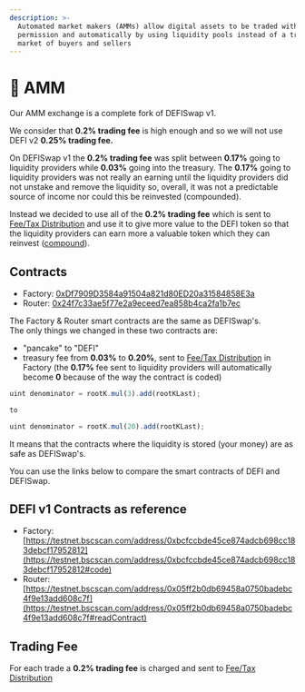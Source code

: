 ```yaml
---
description: >-
  Automated market makers (AMMs) allow digital assets to be traded without
  permission and automatically by using liquidity pools instead of a traditional
  market of buyers and sellers
---
```


# 💱 AMM

Our AMM exchange is a complete fork of DEFISwap v1.

We consider that **0.2% trading fee** is high enough and so we will not use DEFI v2 **0.25% trading fee.**  
  
On DEFISwap v1 the **0.2% trading fee** was split between **0.17%** going to liquidity providers while **0.03%** going into the treasury. The **0.17%** going to liquidity providers was not really an earning until the liquidity providers did not unstake and remove the liquidity so, overall, it was not a predictable source of income nor could this be reinvested \(compounded\).  
  
Instead we decided to use all of the **0.2% trading fee** which is sent to [Fee/Tax Distribution](deposit-fee-redistribution.md) and use it to give more value to the DEFI token so that the liquidity providers can earn more a valuable token which they can reinvest \([compound](compound-farms-pools.md)\).

## Contracts <a id="contracts"></a>

* Factory: [0xDf7909D3584a91504a821d80ED20a31584858E3a](https://testnet.bscscan.com/address/0xDf7909D3584a91504a821d80ED20a31584858E3a#code)
* Router: [0x24f7c33ae5f77e2a9eceed7ea858b4ca2fa1b7ec](https://testnet.bscscan.com/address/0x24f7c33ae5f77e2a9eceed7ea858b4ca2fa1b7ec#code)

The Factory & Router smart contracts are the same as DEFISwap's.  
The only things we changed in these two contracts are: 

* "pancake" to "DEFI"
* treasury fee from **0.03%** to **0.20%**, sent to [Fee/Tax Distribution](deposit-fee-redistribution.md) in Factory \(the **0.17%** fee sent to liquidity providers will automatically become **0** because of the way the contract is coded\)

```javascript
uint denominator = rootK.mul(3).add(rootKLast);

to

uint denominator = rootK.mul(20).add(rootKLast);
```

It means that the contracts where the liquidity is stored \(your money\) are as safe as DEFISwap's.

You can use the links below to compare the smart contracts of DEFI and DEFISwap.

## DEFI v1 Contracts as reference <a id="contracts"></a>

* Factory: [https://testnet.bscscan.com/address/0xbcfccbde45ce874adcb698cc183debcf17952812](https://testnet.bscscan.com/address/0xbcfccbde45ce874adcb698cc183debcf17952812#code)
* Router: [https://testnet.bscscan.com/address/0x05ff2b0db69458a0750badebc4f9e13add608c7f](https://testnet.bscscan.com/address/0x05ff2b0db69458a0750badebc4f9e13add608c7f#readContract)

## Trading Fee <a id="trading-fee"></a>

For each trade a **0.2% trading fee** is charged and sent to [Fee/Tax Distribution](deposit-fee-redistribution.md)

​

​

​


